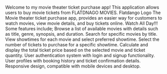 Welcome to my movie theater ticket purchase app! This application allows users to buy movie tickets from FLATDNAGO MOVIES.
Flatdango Logo
The Movie theater ticket purchase app, provides an easier way for customers to watch movies, view movie details, and buy tickets online. Watch All Day!!!
Some features include;
Browse a list of available movies with details such as title, genre, synopsis, and duration.
Search for specific movies by title.
View showtimes for each movie and select preferred showtime.
Select the number of tickets to purchase for a specific showtime.
Calculate and display the total ticket price based on the selected movie and ticket quantity.
User authentication system with login and signup functionality.
User profiles with booking history and ticket confirmation details.
Responsive design, compatible with mobile devices and desktop.
